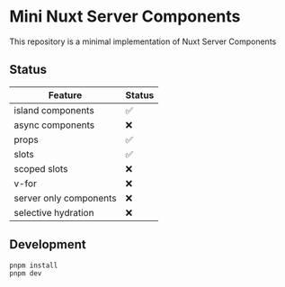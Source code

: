 # Mini Nuxt Server Components

This repository is a minimal implementation of Nuxt Server Components

## Status

| Feature                | Status |
| ---------------------- | ------ |
| island components      | ✅     |
| async components       | ❌     |
| props                  | ✅     |
| slots                  | ✅     |
| scoped slots           | ❌     |
| v-for                  | ❌     |
| server only components | ❌     |
| selective hydration    | ❌     |

## Development

```bash
pnpm install
pnpm dev
```
